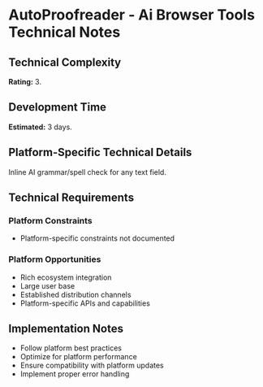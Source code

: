 # AutoProofreader - Ai Browser Tools Technical Notes

## Technical Complexity
**Rating:** 3.

## Development Time
**Estimated:** 3 days.

## Platform-Specific Technical Details
Inline AI grammar/spell check for any text field.

## Technical Requirements

### Platform Constraints
- Platform-specific constraints not documented

### Platform Opportunities
- Rich ecosystem integration
- Large user base
- Established distribution channels
- Platform-specific APIs and capabilities

## Implementation Notes
- Follow platform best practices
- Optimize for platform performance
- Ensure compatibility with platform updates
- Implement proper error handling
